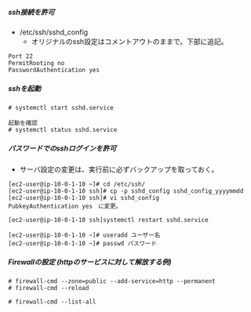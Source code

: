 ##### ssh接続を許可
- /etc/ssh/sshd_config
  - オリジナルのssh設定はコメントアウトのままで。下部に追記。
```
Port 22
PermitRooting no
PasswordAuthentication yes
```

##### sshを起動
```
# systemctl start sshd.service

起動を確認
# systemctl status sshd.service
```

##### パスワードでのsshログインを許可
- サーバ設定の変更は、実行前に必ずバックアップを取っておく。
```
[ec2-user@ip-10-0-1-10 ~]# cd /etc/ssh/
[ec2-user@ip-10-0-1-10 ssh]# cp -p sshd_config sshd_config_yyyymmdd
[ec2-user@ip-10-0-1-10 ssh]# vi sshd_config
PubkeyAuthentication yes　に変更。

[ec2-user@ip-10-0-1-10 ssh]systemctl restart sshd.service

[ec2-user@ip-10-0-1-10 ~]# useradd ユーザー名
[ec2-user@ip-10-0-1-10 ~]# passwd パスワード
```

##### Firewallの設定 (httpのサービスに対して解放する例)
```
# firewall-cmd --zone=public --add-service=http --permanent
# firewall-cmd --reload

# firewall-cmd --list-all
```
